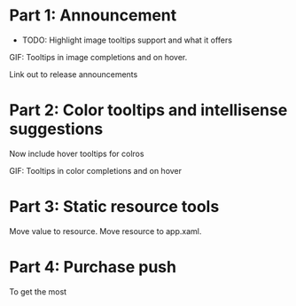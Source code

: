 # Part 1: Announcement

 * TODO: Highlight image tooltips support and what it offers

GIF: Tooltips in image completions and on hover.

Link out to release announcements

# Part 2: Color tooltips and intellisense suggestions

Now include hover tooltips for colros

GIF: Tooltips in color completions and on hover


# Part 3: Static resource tools

Move value to resource.
Move resource to app.xaml.

# Part 4: Purchase push

To get the most
